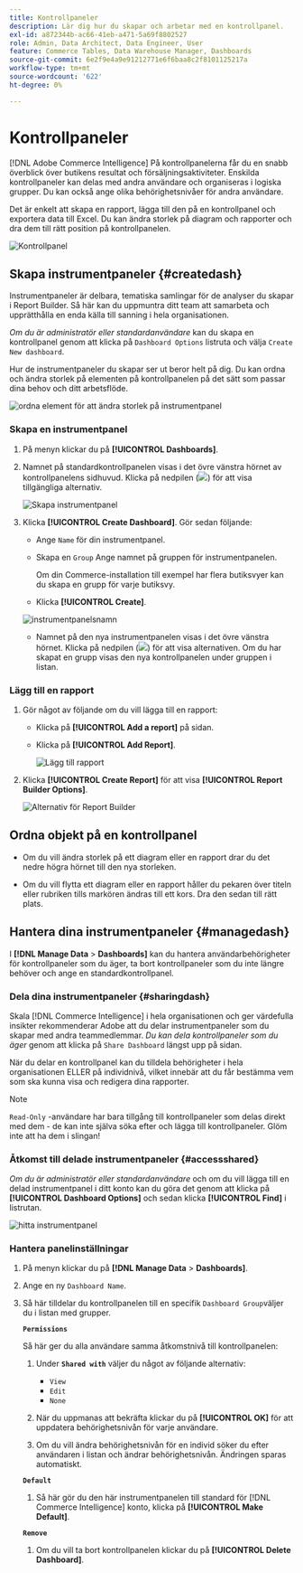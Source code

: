 ```yaml
---
title: Kontrollpaneler
description: Lär dig hur du skapar och arbetar med en kontrollpanel.
exl-id: a872344b-ac66-41eb-a471-5a69f8802527
role: Admin, Data Architect, Data Engineer, User
feature: Commerce Tables, Data Warehouse Manager, Dashboards
source-git-commit: 6e2f9e4a9e91212771e6f6baa8c2f8101125217a
workflow-type: tm+mt
source-wordcount: '622'
ht-degree: 0%

---
```


# Kontrollpaneler

[!DNL Adobe Commerce Intelligence] På kontrollpanelerna får du en snabb överblick över butikens resultat och försäljningsaktiviteter. Enskilda kontrollpaneler kan delas med andra användare och organiseras i logiska grupper. Du kan också ange olika behörighetsnivåer för andra användare.

Det är enkelt att skapa en rapport, lägga till den på en kontrollpanel och exportera data till Excel. Du kan ändra storlek på diagram och rapporter och dra dem till rätt position på kontrollpanelen.

![Kontrollpanel](../../assets/magento-bi-report-builder-revenue-by-products-formula-report-holiday-sales-dashboard.png)

## Skapa instrumentpaneler {#createdash}

Instrumentpaneler är delbara, tematiska samlingar för de analyser du skapar i Report Builder. Så här kan du uppmuntra ditt team att samarbeta och upprätthålla en enda källa till sanning i hela organisationen.

*Om du är administratör eller standardanvändare* kan du skapa en kontrollpanel genom att klicka på `Dashboard Options` listruta och välja `Create New dashboard`.

Hur de instrumentpaneler du skapar ser ut beror helt på dig. Du kan ordna och ändra storlek på elementen på kontrollpanelen på det sätt som passar dina behov och ditt arbetsflöde.

![ordna element för att ändra storlek på instrumentpanel](../../assets/arrange_resize_dashboard_element.gif)

### Skapa en instrumentpanel

1. På menyn klickar du på **[!UICONTROL Dashboards]**.

1. Namnet på standardkontrollpanelen visas i det övre vänstra hörnet av kontrollpanelens sidhuvud. Klicka på nedpilen (![](../../assets/magento-bi-btn-down.png)) för att visa tillgängliga alternativ.

   ![Skapa instrumentpanel](../../assets/magento-bi-dashboard-create.png)

1. Klicka **[!UICONTROL Create Dashboard]**. Gör sedan följande:

   * Ange `Name` för din instrumentpanel.

   * Skapa en `Group` Ange namnet på gruppen för instrumentpanelen.

     Om din Commerce-installation till exempel har flera butiksvyer kan du skapa en grupp för varje butiksvy.

   * Klicka **[!UICONTROL Create]**.

   ![instrumentpanelsnamn](../../assets/magento-bi-dashboard-create-name.png)

   * Namnet på den nya instrumentpanelen visas i det övre vänstra hörnet. Klicka på nedpilen (![](../../assets/magento-bi-btn-down.png)) för att visa alternativen. Om du har skapat en grupp visas den nya kontrollpanelen under gruppen i listan.

### Lägg till en rapport

1. Gör något av följande om du vill lägga till en rapport:

   * Klicka på **[!UICONTROL Add a report]** på sidan.

   * Klicka på **[!UICONTROL Add Report]**.

     ![Lägg till rapport](../../assets/magento-bi-dashboard-create-add-report.png)

1. Klicka **[!UICONTROL Create Report]** för att visa **[!UICONTROL Report Builder Options]**.

   ![Alternativ för Report Builder](../../assets/magento-bi-report-builder.png)

## Ordna objekt på en kontrollpanel

* Om du vill ändra storlek på ett diagram eller en rapport drar du det nedre högra hörnet till den nya storleken.

* Om du vill flytta ett diagram eller en rapport håller du pekaren över titeln eller rubriken tills markören ändras till ett kors. Dra den sedan till rätt plats.

## Hantera dina instrumentpaneler {#managedash}

I **[!DNL Manage Data** > **Dashboards]** kan du hantera användarbehörigheter för kontrollpaneler som du äger, ta bort kontrollpaneler som du inte längre behöver och ange en standardkontrollpanel.

### Dela dina instrumentpaneler {#sharingdash}

Skala [!DNL Commerce Intelligence] i hela organisationen och ger värdefulla insikter rekommenderar Adobe att du delar instrumentpaneler som du skapar med andra teammedlemmar. *Du kan dela kontrollpaneler som du äger* genom att klicka på `Share Dashboard` längst upp på sidan.

När du delar en kontrollpanel kan du tilldela behörigheter i hela organisationen ELLER på individnivå, vilket innebär att du får bestämma vem som ska kunna visa och redigera dina rapporter.

>[!NOTE]
>
>`Read-Only` -användare har bara tillgång till kontrollpaneler som delas direkt med dem - de kan inte själva söka efter och lägga till kontrollpaneler. Glöm inte att ha dem i slingan!

### Åtkomst till delade instrumentpaneler {#accessshared}

*Om du är administratör eller standardanvändare* och om du vill lägga till en delad instrumentpanel i ditt konto kan du göra det genom att klicka på **[!UICONTROL Dashboard Options]** och sedan klicka **[!UICONTROL Find]** i listrutan.

![hitta instrumentpanel](../../assets/find_dashboard.png)<!--{: width="1000" height="535"}-->

### Hantera panelinställningar

1. På menyn klickar du på **[!DNL Manage Data** > **Dashboards]**.

1. Ange en ny `Dashboard Name`.

1. Så här tilldelar du kontrollpanelen till en specifik `Dashboard Group`väljer du i listan med grupper.

   **`Permissions`**

   Så här ger du alla användare samma åtkomstnivå till kontrollpanelen:

   1. Under **`Shared with`** väljer du något av följande alternativ:

      * `View`
      * `Edit`
      * `None`

   1. När du uppmanas att bekräfta klickar du på **[!UICONTROL OK]** för att uppdatera behörighetsnivån för varje användare.

   1. Om du vill ändra behörighetsnivån för en individ söker du efter användaren i listan och ändrar behörighetsnivån. Ändringen sparas automatiskt.

   **`Default`**

   1. Så här gör du den här instrumentpanelen till standard för [!DNL Commerce Intelligence] konto, klicka på **[!UICONTROL Make Default]**.

   **`Remove`**

   1. Om du vill ta bort kontrollpanelen klickar du på **[!UICONTROL Delete Dashboard]**.
